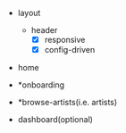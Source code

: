 - layout
  - header
    - [x] responsive
    - [x] config-driven
- home
  
- *onboarding
- *browse-artists(i.e. artists)
  

- dashboard(optional)
